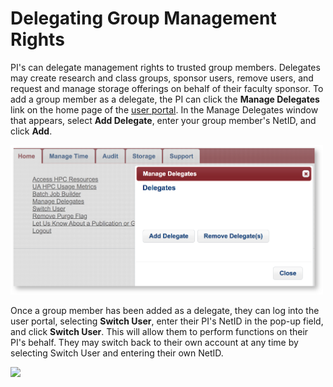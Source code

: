 # Delegating Group Management Rights
PI's can delegate management rights to trusted group members. Delegates may create research and class groups, sponsor users, remove users, and request and manage storage offerings on behalf of their faculty sponsor. To add a group member as a delegate, the PI can click the **Manage Delegates** link on the home page of the [user portal](https://portal.hpc.arizona.edu/portal/). In the Manage Delegates window that appears, select **Add Delegate**, enter your group member's NetID, and click **Add**.

<img src="images/add-delegate.png" style="width:500px;">

Once a group member has been added as a delegate, they can log into the user portal, selecting **Switch User**, enter their PI's NetID in the pop-up field, and click **Switch User**. This will allow them to perform functions on their PI's behalf. They may switch back to their own account at any time by selecting Switch User and entering their own NetID.

<img src="images/switch-user.png" style="width:500px;">

